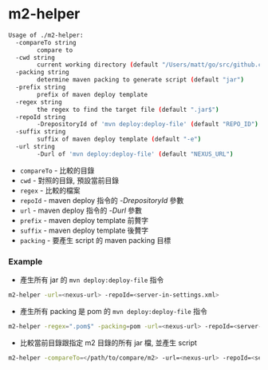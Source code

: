# m2-helper

```sh
Usage of ./m2-helper:
  -compareTo string
    	compare to
  -cwd string
    	current working directory (default "/Users/matt/go/src/github.com/softleader/m2-helper")
  -packing string
    	determine maven packing to generate script (default "jar")
  -prefix string
    	prefix of maven deploy template
  -regex string
    	the regex to find the target file (default ".jar$")
  -repoId string
    	-DrepositoryId of 'mvn deploy:deploy-file' (default "REPO_ID")
  -suffix string
    	suffix of maven deploy template (default "-e")
  -url string
    	-Durl of 'mvn deploy:deploy-file' (default "NEXUS_URL")
```

- `compareTo` - 比較的目錄
- `cwd` - 對照的目錄, 預設當前目錄
- `regex` - 比較的檔案
- `repoId` - maven deploy 指令的 *-DrepositoryId* 參數
- `url` - maven deploy 指令的 *-Durl* 參數
- `prefix` - maven deploy template 前贅字
- `suffix` - maven deploy template 後贅字
- `packing` - 要產生 script 的 maven packing 目標

### Example

- 產生所有 jar 的 `mvn deploy:deploy-file` 指令

```sh
m2-helper -url=<nexus-url> -repoId=<server-in-settings.xml>
```

- 產生所有 packing 是 pom 的 `mvn deploy:deploy-file` 指令

```sh
m2-helper -regex=".pom$" -packing=pom -url=<nexus-url> -repoId=<server-in-settings.xml>
```

- 比較當前目錄跟指定 m2 目錄的所有 jar 檔, 並產生 script

```sh
m2-helper -compareTo=</path/to/compare/m2> -url=<nexus-url> -repoId=<server-in-settings.xml>
```
